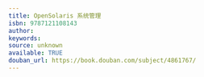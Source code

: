 ```yaml
---
title: OpenSolaris 系统管理
isbn: 9787121108143
author: 
keywords: 
source: unknown
available: TRUE
douban_url: https://book.douban.com/subject/4861767/
---
```

